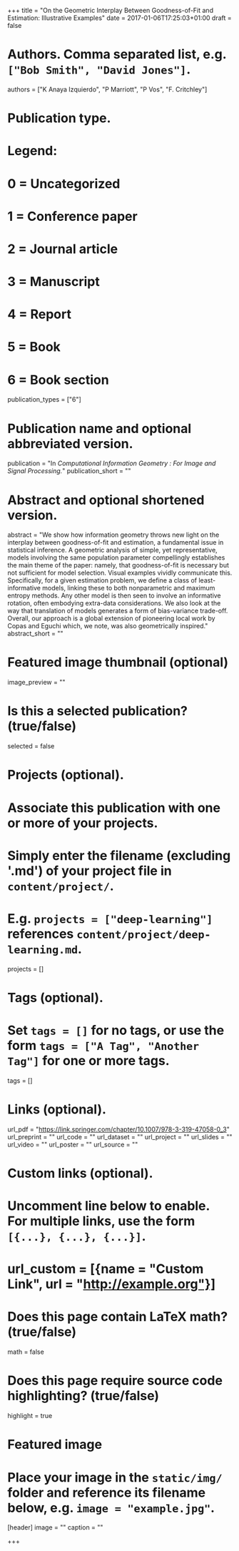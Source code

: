 +++
title = "On the Geometric Interplay Between Goodness-of-Fit and Estimation: Illustrative Examples"
date = 2017-01-06T17:25:03+01:00
draft = false

# Authors. Comma separated list, e.g. `["Bob Smith", "David Jones"]`.
authors = ["K Anaya Izquierdo", "P Marriott", "P Vos", "F. Critchley"]

# Publication type.
# Legend:
# 0 = Uncategorized
# 1 = Conference paper
# 2 = Journal article
# 3 = Manuscript
# 4 = Report
# 5 = Book
# 6 = Book section
publication_types = ["6"]

# Publication name and optional abbreviated version.
publication = "In *Computational Information Geometry : For Image and Signal Processing.*"
publication_short = ""

# Abstract and optional shortened version.
abstract = "We show how information geometry throws new light on the interplay between goodness-of-fit and estimation, a fundamental issue in statistical inference. A geometric analysis of simple, yet representative, models involving the same population parameter compellingly establishes the main theme of the paper: namely, that goodness-of-fit is necessary but not sufficient for model selection. Visual examples vividly communicate this. Specifically, for a given estimation problem, we define a class of least-informative models, linking these to both nonparametric and maximum entropy methods. Any other model is then seen to involve an informative rotation, often embodying extra-data considerations. We also look at the way that translation of models generates a form of bias-variance trade-off. Overall, our approach is a global extension of pioneering local work by Copas and Eguchi which, we note, was also geometrically inspired."
abstract_short = ""

# Featured image thumbnail (optional)
image_preview = ""

# Is this a selected publication? (true/false)
selected = false

# Projects (optional).
#   Associate this publication with one or more of your projects.
#   Simply enter the filename (excluding '.md') of your project file in `content/project/`.
#   E.g. `projects = ["deep-learning"]` references `content/project/deep-learning.md`.
projects = []

# Tags (optional).
#   Set `tags = []` for no tags, or use the form `tags = ["A Tag", "Another Tag"]` for one or more tags.
tags = []

# Links (optional).
url_pdf = "https://link.springer.com/chapter/10.1007/978-3-319-47058-0_3"
url_preprint = ""
url_code = ""
url_dataset = ""
url_project = ""
url_slides = ""
url_video = ""
url_poster = ""
url_source = ""

# Custom links (optional).
#   Uncomment line below to enable. For multiple links, use the form `[{...}, {...}, {...}]`.
# url_custom = [{name = "Custom Link", url = "http://example.org"}]

# Does this page contain LaTeX math? (true/false)
math = false

# Does this page require source code highlighting? (true/false)
highlight = true

# Featured image
# Place your image in the `static/img/` folder and reference its filename below, e.g. `image = "example.jpg"`.
[header]
image = ""
caption = ""

+++
